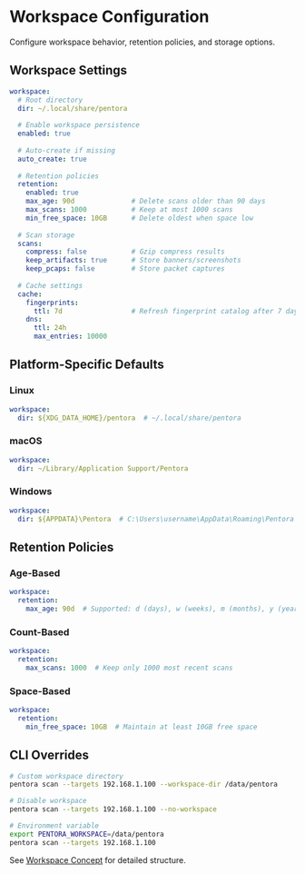 # Workspace Configuration

Configure workspace behavior, retention policies, and storage options.

## Workspace Settings

```yaml
workspace:
  # Root directory
  dir: ~/.local/share/pentora
  
  # Enable workspace persistence
  enabled: true
  
  # Auto-create if missing
  auto_create: true
  
  # Retention policies
  retention:
    enabled: true
    max_age: 90d              # Delete scans older than 90 days
    max_scans: 1000           # Keep at most 1000 scans
    min_free_space: 10GB      # Delete oldest when space low
  
  # Scan storage
  scans:
    compress: false           # Gzip compress results
    keep_artifacts: true      # Store banners/screenshots
    keep_pcaps: false         # Store packet captures
  
  # Cache settings
  cache:
    fingerprints:
      ttl: 7d                 # Refresh fingerprint catalog after 7 days
    dns:
      ttl: 24h
      max_entries: 10000
```

## Platform-Specific Defaults

### Linux
```yaml
workspace:
  dir: ${XDG_DATA_HOME}/pentora  # ~/.local/share/pentora
```

### macOS
```yaml
workspace:
  dir: ~/Library/Application Support/Pentora
```

### Windows
```yaml
workspace:
  dir: ${APPDATA}\Pentora  # C:\Users\username\AppData\Roaming\Pentora
```

## Retention Policies

### Age-Based
```yaml
workspace:
  retention:
    max_age: 90d  # Supported: d (days), w (weeks), m (months), y (years)
```

### Count-Based
```yaml
workspace:
  retention:
    max_scans: 1000  # Keep only 1000 most recent scans
```

### Space-Based
```yaml
workspace:
  retention:
    min_free_space: 10GB  # Maintain at least 10GB free space
```

## CLI Overrides

```bash
# Custom workspace directory
pentora scan --targets 192.168.1.100 --workspace-dir /data/pentora

# Disable workspace
pentora scan --targets 192.168.1.100 --no-workspace

# Environment variable
export PENTORA_WORKSPACE=/data/pentora
pentora scan --targets 192.168.1.100
```

See [Workspace Concept](/docs/concepts/workspace) for detailed structure.

